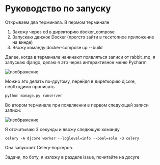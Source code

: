 # Руководство по запуску
Открываем два терминала. 
В пермом терминале
1. Захожу через cd в директорию docker_compose
2. Запускаю движок Docker (прогсто зайти в тесктопное приложение на винде)
3. Ввожу команду docker-compose up --build

Далее, когда в терминале начинают появляться записи от rabbit_mq, я запускаю django, делаю я это через интерактивное меню Pycharm

![изображение](https://github.com/user-attachments/assets/bce770d1-0bc0-489c-82e8-13d9203bc5e6)

Можно это делать по-другому, перейдя в диреткорию djcore, необходимо прописать 
```bash
python manage.py runserver
```
Во втором терминале при появляении в первом следующей записи записи:

![изображение](https://github.com/user-attachments/assets/abbaaebc-8948-4be1-abab-befec4436570)

Я отсчитываю 3 секунды и ввожу следющую команду 
```
celery -A djcore worker --loglevel=info --pool=solo -Q celery
```
Она запускает Celery-воркеров.

Задачи, по боту, я изложу в разделе issue, почитайте на досуге
